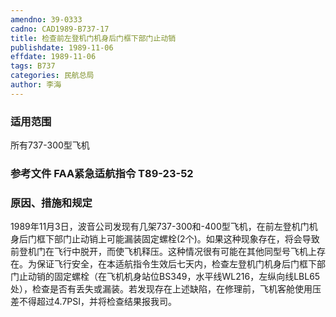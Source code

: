 ```yaml
---
amendno: 39-0333
cadno: CAD1989-B737-17
title: 检查前左登机门机身后门框下部门止动销
publishdate: 1989-11-06
effdate: 1989-11-06
tags: B737
categories: 民航总局
author: 李海
---
```


### 适用范围 
所有737-300型飞机

<!--more-->
### 参考文件    FAA紧急适航指令 T89-23-52 

### 原因、措施和规定 
1989年11月3日，波音公司发现有几架737-300和-400型飞机，在前左登机门机身后门框下部门止动销上可能漏装固定螺栓(2个)。如果这种现象存在，将会导致前登机门在飞行中脱开，而使飞机释压。这种情况很有可能在其他同型号飞机上存在。为保证飞行安全，在本适航指令生效后七天内，检查左登机门机身后门框下部门止动销的固定螺栓（在飞机机身站位BS349，水平线WL216，左纵向线LBL65处），检查是否有丢失或漏装。若发现存在上述缺陷，在修理前，飞机客舱使用压差不得超过4.7PSI，并将检查结果报我司。
